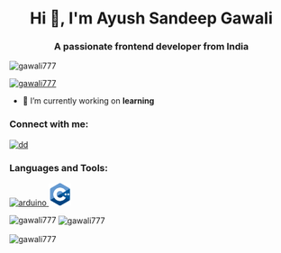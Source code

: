 <h1 align="center">Hi 👋, I'm Ayush Sandeep Gawali</h1>
<h3 align="center">A passionate frontend developer from India</h3>

<p align="left"> <img src="https://komarev.com/ghpvc/?username=gawali777&label=Profile%20views&color=0e75b6&style=flat" alt="gawali777" /> </p>

<p align="left"> <a href="https://github.com/ryo-ma/github-profile-trophy"><img src="https://github-profile-trophy.vercel.app/?username=gawali777" alt="gawali777" /></a> </p>

- 🔭 I’m currently working on **learning**

<h3 align="left">Connect with me:</h3>
<p align="left">
<a href="https://instagram.com/dd" target="blank"><img align="center" src="https://raw.githubusercontent.com/rahuldkjain/github-profile-readme-generator/master/src/images/icons/Social/instagram.svg" alt="dd" height="30" width="40" /></a>
</p>

<h3 align="left">Languages and Tools:</h3>
<p align="left"> <a href="https://www.arduino.cc/" target="_blank" rel="noreferrer"> <img src="https://cdn.worldvectorlogo.com/logos/arduino-1.svg" alt="arduino" width="47wQbNPTDJp9hMYdvogK2hAUiHsGeiybwaWe36bwtRQ3UTpYV7YuZ8FV5j9nauFCWwcjM6dTzpL5s2N79Rp5unwdMvc8ZKU"> <img src="https://raw.githubusercontent.com/devicons/devicon/master/icons/cplusplus/cplusplus-original.svg" alt="cplusplus" width="40" height="40"/> </a> </p>

<p><img align="left" src="https://github-readme-stats.vercel.app/api/top-langs?username=gawali777&show_icons=true&locale=en&layout=compact" alt="gawali777" /></p>

<p>&nbsp;<img align="center" src="https://github-readme-stats.vercel.app/api?username=gawali777&show_icons=true&locale=en" alt="gawali777" /></p>

<p><img align="center" src="https://github-readme-streak-stats.herokuapp.com/?user=gawali777&" alt="gawali777" /></p>

